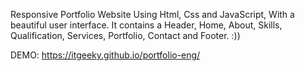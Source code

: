 
Responsive Portfolio Website Using Html, Css and JavaScript, With a beautiful user interface. It contains a Header, Home, About, Skills, Qualification, Services, Portfolio, Contact and Footer. :)) 



DEMO: https://itgeeky.github.io/portfolio-eng/

